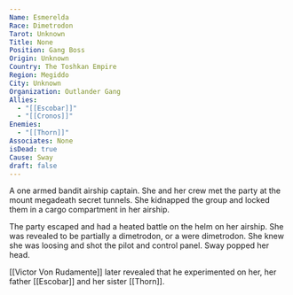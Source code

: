 ```yaml
---
Name: Esmerelda
Race: Dimetrodon
Tarot: Unknown
Title: None
Position: Gang Boss
Origin: Unknown
Country: The Toshkan Empire
Region: Megiddo
City: Unknown
Organization: Outlander Gang
Allies:
  - "[[Escobar]]"
  - "[[Cronos]]"
Enemies:
  - "[[Thorn]]"
Associates: None
isDead: true
Cause: Sway
draft: false
---
```

A one armed bandit airship captain. She and her crew met the party at the mount megadeath secret tunnels. She kidnapped the group and locked them in a cargo compartment in her airship.

The party escaped and had a heated battle on the helm on her airship. She was revealed to be partially a dimetrodon, or a were dimetrodon. She knew she was loosing and shot the pilot and control panel. Sway popped her head.

[[Victor Von Rudamente]] later revealed that he experimented on her, her father [[Escobar]] and her sister [[Thorn]].